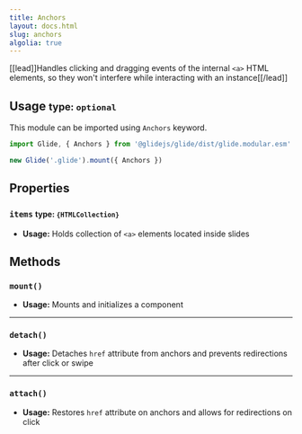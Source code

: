 ```yaml
---
title: Anchors
layout: docs.html
slug: anchors
algolia: true
---
```


[[lead]]Handles clicking and dragging events of the internal `<a>` HTML elements, so they won't interfere while interacting with an instance[[/lead]]

## Usage <small>type: `optional`</small>

This module can be imported using `Anchors` keyword.

```js
import Glide, { Anchors } from '@glidejs/glide/dist/glide.modular.esm'

new Glide('.glide').mount({ Anchors })
```

## Properties

### `items` <small>type: `{HTMLCollection}`</small>

- **Usage:** Holds collection of `<a>` elements located inside slides

## Methods

### `mount()`

- **Usage:** Mounts and initializes a component

---

### `detach()`

- **Usage:** Detaches `href` attribute from anchors and prevents redirections after click or swipe

---

### `attach()`

- **Usage:** Restores `href` attribute on anchors and allows for redirections on click